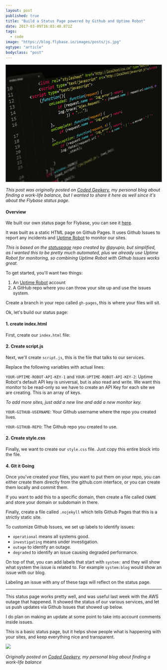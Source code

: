 ```yaml
---
layout: post
published: true
title: "Build a Status Page powered by Github and Uptime Robot"
date: 2017-03-09T16:03:40.871Z
tags:
  - code
image: "https://blog.flybase.io/images/posts/js.jpg"
ogtype: "article"
bodyclass: "post"
---
```


<div class="box-wrap"><div class="box">
	<img src="/images/posts/js.jpg" />
</div></div>

_This post was originally posted on [Coded Geekery](http://codedgeekery.com/build-a-status-page-powered-by-github-and-uptime-robot/), my personal blog about finding a work-life balance, but I wanted to share it here as well since it's about the Flybase status page._

#### Overview

We built our own status page for Flybase, you can see it [here](http://status.flybase.io).

It was built as a static HTML page on Github Pages. It uses Github Issues to report any incidents and [Uptime Robot](http://uptimerobot.com) to monitor our sites.

_This is based on the [statuspage](https://github.com/jayfk/statuspage) repo created by @pyupio, but simplified, as I wanted this to be pretty much automated, plus we already use Uptime Robot for monitoring, so combining Uptime Robot with Github Issues works great._

To get started, you'll want two things:

1. An [Uptime Robot](http://uptimerobot.com) account
2. A GitHub repo where you can throw your site up and use the issues system.

Create a branch in your repo called `gh-pages`, this is where your files will sit.

Ok, let's build our status page:

#### 1. create index.html

First, create our `index.html` file:

<script src="https://gist.github.com/freekrai/4a3bd796a374fc6fd42f7359570372dd.js?file=index.html"></script>

#### 2. Create script.js

Next, we'll create `script.js`, this is the file that talks to our services.

Replace the following variables with actual lines:

`YOUR-UPTIME-ROBOT-API-KEY-1` and `YOUR-UPTIME-ROBOT-API-KEY-2`: Uptime Robot's default API key is universal, but is also read and write. We want this monitor to be read-only so we have to create an API Key for each site we are creating. This is an array of keys.

_To add more sites, just add a new line and add a new monitor key._

`YOUR-GITHUB-USERNAME`: Your Github username where the repo you created lives.

`YOUR-GITHUB-REPO`: The Github repo you created to use.

<script src="https://gist.github.com/freekrai/4a3bd796a374fc6fd42f7359570372dd.js?file=script.js"></script>

#### 2. Create style.css

Finally, we want to create our `style.css` file. Just copy this entire block into the file.

<script src="https://gist.github.com/freekrai/4a3bd796a374fc6fd42f7359570372dd.js?file=style.css"></script>

#### 4. Git it Going

Once you've created your files, you want to put them on your repo, you can either create them directly from the github.com interface, or you can create them locally and commit them.

If you want to add this to a specific domain, then create a file called `CNAME` and store your domain or subdomain in there.

Finally, create a file called `.nojekyll` which tells Github Pages that this is a strictly static site.

To customize Github Issues, we set up labels to identify issues:

- `operational` means all systems good.
- `investigating` means under investigation.
- `outage` to identify an outage.
- `degraded` to identify an issue causing degraded performance.

On top of that, you can add labels that start with `system:` and they will show what system the issue is related to. For example `system:blog` would show an issue with our blog.

Labeling an issue with any of these tags will reflect on the status page.

---

This status page works pretty well, and was useful last week with the AWS outage that happened. It showed the status of our various services, and let us push updates via Github Issues that showed up below.

I do plan on making an update at some point to take into account comments inside issues.

This is a basic status page, but it helps show people what is happening with your sites, and keep everything nice and transparent.

![](http://i.giphy.com/a5ptfHj2GqOmk.gif)

_Originally posted on [Coded Geekery](http://codedgeekery.com/build-a-status-page-powered-by-github-and-uptime-robot/), my personal blog about finding a work-life balance_

